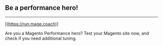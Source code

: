## Be a performance hero!
* * *

[<amp-img noloading height=151 width=180 alt="{{ page.title }}" attribution="{{ page.title }}" layout=responsive src="{{site.static-url}}/img/coach/penguin_about.svg" class="pull-left img-big">(https://run.mage.coach)</amp-img>]

Are you a Magento Performance hero? Test your Magento site now, and check if you need additional tuning.
